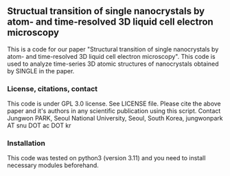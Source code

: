 ## Structual transition of single nanocrystals by atom- and time-resolved 3D liquid cell electron microscopy

This is a code for our paper "Structural transition of single nanocrystals by atom- and time-resolved 3D liquid cell electron microscopy". This code is used to analyze time-series 3D atomic structures of nanocrystals obtained by SINGLE in the paper.

### License, citations, contact

This code is under GPL 3.0 license. See LICENSE file.
Please cite the above paper and it's authors in any scientific publication using this script.
Contact Jungwon PARK, Seoul National University, Seoul, South Korea, jungwonpark AT snu DOT ac DOT kr


### Installation

This code was tested on python3 (version 3.11) and you need to install necessary modules beforehand.

